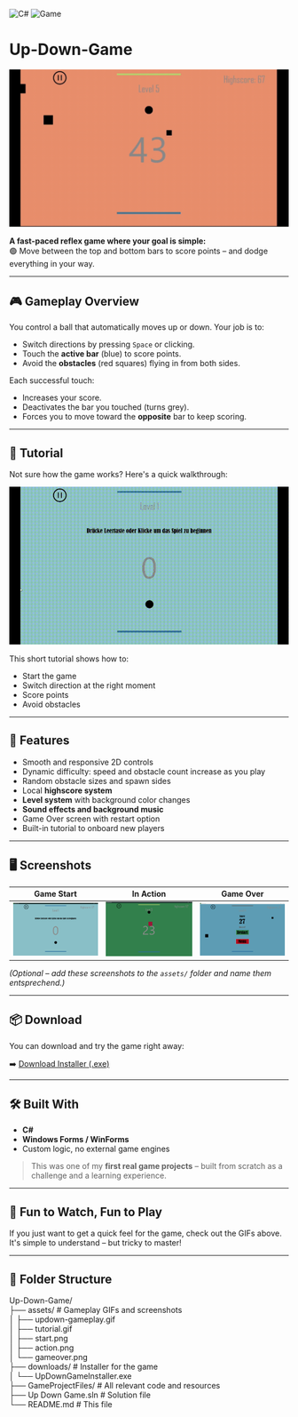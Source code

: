 ![C#](https://img.shields.io/badge/C%23-B33A3A?style=for-the-badge&logo=csharp&logoColor=white)
![Game](https://img.shields.io/badge/Game-3A5DAE?style=for-the-badge)


# Up-Down-Game

![Gameplay GIF](assets/updown-gameplay.gif)

**A fast-paced reflex game where your goal is simple:**  
🟢 Move between the top and bottom bars to score points – and dodge everything in your way.

---

## 🎮 Gameplay Overview

You control a ball that automatically moves up or down. Your job is to:
- Switch directions by pressing `Space` or clicking.
- Touch the **active bar** (blue) to score points.
- Avoid the **obstacles** (red squares) flying in from both sides.

Each successful touch:
- Increases your score.
- Deactivates the bar you touched (turns grey).
- Forces you to move toward the **opposite** bar to keep scoring.

---

## 📘 Tutorial

Not sure how the game works? Here's a quick walkthrough:

![Tutorial GIF](assets/tutorial.gif)

This short tutorial shows how to:
- Start the game
- Switch direction at the right moment
- Score points
- Avoid obstacles

---

## 🧠 Features

- Smooth and responsive 2D controls  
- Dynamic difficulty: speed and obstacle count increase as you play  
- Random obstacle sizes and spawn sides  
- Local **highscore system**  
- **Level system** with background color changes  
- **Sound effects and background music**  
- Game Over screen with restart option  
- Built-in tutorial to onboard new players  

---

## 🖥️ Screenshots

| Game Start | In Action | Game Over |
|-----------|-----------|------------|
| ![](assets/start.png) | ![](assets/action.png) | ![](assets/gameover.png) |

*(Optional – add these screenshots to the `assets/` folder and name them entsprechend.)*

---

## 📦 Download

You can download and try the game right away:

➡️ [Download Installer (.exe)](downloads/up_down_game_Installer.exe)

---

## 🛠️ Built With

- **C#**  
- **Windows Forms / WinForms**  
- Custom logic, no external game engines

> This was one of my **first real game projects** – built from scratch as a challenge and a learning experience.

---

## 📸 Fun to Watch, Fun to Play

If you just want to get a quick feel for the game, check out the GIFs above.  
It's simple to understand – but tricky to master!

---

## 📁 Folder Structure

Up-Down-Game/<br/>
├── assets/ # Gameplay GIFs and screenshots<br/>
│   ├── updown-gameplay.gif<br/>
│   ├── tutorial.gif<br/>
│   ├── start.png<br/>
│   ├── action.png<br/>
│   └── gameover.png<br/>
├── downloads/ # Installer for the game<br/>
│   └── UpDownGameInstaller.exe<br/>
├── GameProjectFiles/ # All relevant code and resources<br/>
├── Up Down Game.sln # Solution file<br/>
└── README.md # This file
